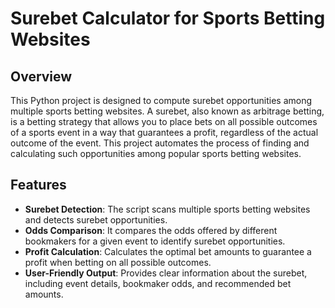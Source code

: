 # Surebet Calculator for Sports Betting Websites

## Overview

This Python project is designed to compute surebet opportunities among multiple sports betting websites. A surebet, also known as arbitrage betting, is a betting strategy that allows you to place bets on all possible outcomes of a sports event in a way that guarantees a profit, regardless of the actual outcome of the event. This project automates the process of finding and calculating such opportunities among popular sports betting websites.

## Features

- **Surebet Detection**: The script scans multiple sports betting websites and detects surebet opportunities.
- **Odds Comparison**: It compares the odds offered by different bookmakers for a given event to identify surebet opportunities.
- **Profit Calculation**: Calculates the optimal bet amounts to guarantee a profit when betting on all possible outcomes.
- **User-Friendly Output**: Provides clear information about the surebet, including event details, bookmaker odds, and recommended bet amounts.
